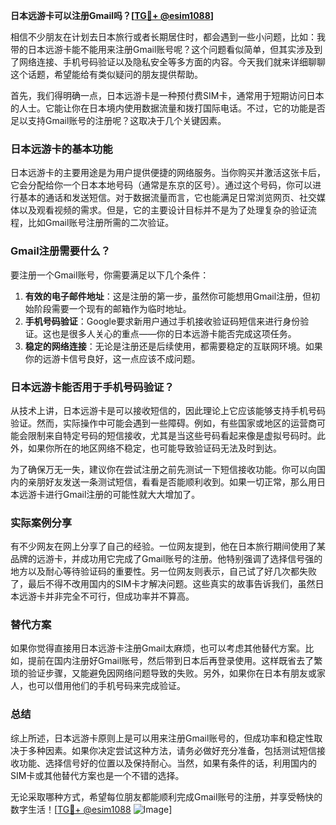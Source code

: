 **日本远游卡可以注册Gmail吗？[[TG💪+ @esim1088](https://t.me/s/esim1088)]**

相信不少朋友在计划去日本旅行或者长期居住时，都会遇到一些小问题，比如：我带的日本远游卡能不能用来注册Gmail账号呢？这个问题看似简单，但其实涉及到了网络连接、手机号码验证以及隐私安全等多方面的内容。今天我们就来详细聊聊这个话题，希望能给有类似疑问的朋友提供帮助。

首先，我们得明确一点，日本远游卡是一种预付费SIM卡，通常用于短期访问日本的人士。它能让你在日本境内使用数据流量和拨打国际电话。不过，它的功能是否足以支持Gmail账号的注册呢？这取决于几个关键因素。

### 日本远游卡的基本功能

日本远游卡的主要用途是为用户提供便捷的网络服务。当你购买并激活这张卡后，它会分配给你一个日本本地号码（通常是东京的区号）。通过这个号码，你可以进行基本的通话和发送短信。对于数据流量而言，它也能满足日常浏览网页、社交媒体以及观看视频的需求。但是，它的主要设计目标并不是为了处理复杂的验证流程，比如Gmail账号注册所需的二次验证。

### Gmail注册需要什么？

要注册一个Gmail账号，你需要满足以下几个条件：

1. **有效的电子邮件地址**：这是注册的第一步，虽然你可能想用Gmail注册，但初始阶段需要一个现有的邮箱作为临时地址。
2. **手机号码验证**：Google要求新用户通过手机接收验证码短信来进行身份验证。这也是很多人关心的重点——你的日本远游卡能否完成这项任务。
3. **稳定的网络连接**：无论是注册还是后续使用，都需要稳定的互联网环境。如果你的远游卡信号良好，这一点应该不成问题。

### 日本远游卡能否用于手机号码验证？

从技术上讲，日本远游卡是可以接收短信的，因此理论上它应该能够支持手机号码验证。然而，实际操作中可能会遇到一些障碍。例如，有些国家或地区的运营商可能会限制来自特定号码的短信接收，尤其是当这些号码看起来像是虚拟号码时。此外，如果你所在的地区网络不稳定，也可能导致验证码无法及时到达。

为了确保万无一失，建议你在尝试注册之前先测试一下短信接收功能。你可以向国内的亲朋好友发送一条测试短信，看看是否能顺利收到。如果一切正常，那么用日本远游卡进行Gmail注册的可能性就大大增加了。

### 实际案例分享

有不少网友在网上分享了自己的经验。一位网友提到，他在日本旅行期间使用了某品牌的远游卡，并成功用它完成了Gmail账号的注册。他特别强调了选择信号强的地方以及耐心等待验证码的重要性。另一位网友则表示，自己试了好几次都失败了，最后不得不改用国内的SIM卡才解决问题。这些真实的故事告诉我们，虽然日本远游卡并非完全不可行，但成功率并不算高。

### 替代方案

如果你觉得直接用日本远游卡注册Gmail太麻烦，也可以考虑其他替代方案。比如，提前在国内注册好Gmail账号，然后带到日本后再登录使用。这样既省去了繁琐的验证步骤，又能避免因网络问题导致的失败。另外，如果你在日本有朋友或家人，也可以借用他们的手机号码来完成验证。

### 总结

综上所述，日本远游卡原则上是可以用来注册Gmail账号的，但成功率和稳定性取决于多种因素。如果你决定尝试这种方法，请务必做好充分准备，包括测试短信接收功能、选择信号好的位置以及保持耐心。当然，如果有条件的话，利用国内的SIM卡或其他替代方案也是一个不错的选择。

无论采取哪种方式，希望每位朋友都能顺利完成Gmail账号的注册，并享受畅快的数字生活！[[TG💪+ @esim1088](https://t.me/s/esim1088) ![Image](https://i.postimg.cc/4NQfJmqS/Snipaste-2025-05-13-00-14-12.png)]
